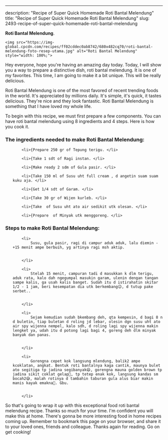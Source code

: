 ---
description: "Recipe of Super Quick Homemade Roti Bantal Melendung"
title: "Recipe of Super Quick Homemade Roti Bantal Melendung"
slug: 2493-recipe-of-super-quick-homemade-roti-bantal-melendung

<p>
	<strong>Roti Bantal Melendung</strong>. 
	
</p>
<p>
	
	<img src="https://img-global.cpcdn.com/recipes/ff02cddec0ab8742/680x482cq70/roti-bantal-melendung-foto-resep-utama.jpg" alt="Roti Bantal Melendung" style="width: 100%;">
	
	
</p>
<p>
	Hey everyone, hope you're having an amazing day today. Today, I will show you a way to prepare a distinctive dish, roti bantal melendung. It is one of my favorites. This time, I am going to make it a bit unique. This will be really delicious.
</p>
	
<p>
	Roti Bantal Melendung is one of the most favored of recent trending foods in the world. It's appreciated by millions daily. It's simple, it's quick, it tastes delicious. They're nice and they look fantastic. Roti Bantal Melendung is something that I have loved my whole life.
</p>
<p>
	
</p>

<p>
To begin with this recipe, we must first prepare a few components. You can have roti bantal melendung using 8 ingredients and 4 steps. Here is how you cook it.
</p>

<h3>The ingredients needed to make Roti Bantal Melendung:</h3>

<ol>
	
		<li>{Prepare 250 gr of Tepung terigu. </li>
	
		<li>{Take 1 sdt of Ragi instan. </li>
	
		<li>{Make ready 2 sdm of Gula pasir. </li>
	
		<li>{Take 150 ml of Susu uht full cream , d angetin suam suam kuku aja. </li>
	
		<li>{Get 1/4 sdt of Garam. </li>
	
		<li>{Take 30 gr of Wijen kurleb. </li>
	
		<li>{Take  of Susu uht ato air sedikit utk olesan. </li>
	
		<li>{Prepare  of Minyak utk menggoreng. </li>
	
</ol>
<p>
	
</p>

<h3>Steps to make Roti Bantal Melendung:</h3>

<ol>
	
		<li>
			Susu, gula pasir, ragi di campur aduk aduk, lalu diemin -+15 menit ampe berbuih, yg artinya ragi msh aktip.
			
			
		</li>
	
		<li>
			Stelah 15 menit, campuran tadi d masukkan k dlm terigu, aduk rata, kalo dah ngegumpal masukin garam, ulenin dengan tangan sampe kalis, ga usah kalis banget. Sudah itu d istirahatin skitar 1/2 - 1 jam, beri kesempatan dia utk berkembang😉, d tutup pake serbet..
			
			
		</li>
	
		<li>
			Sejam kemudian sudah bkembang deh, qta kempesin, d bagi 8 n d buletin, tiap buletan d roling jd lebar, olesin dgn susu uht ato air spy wijenna nempel, kalo sdh, d roling lagi spy wijenna makin lengket ya, udah itu d potong lagi bagi 4, goreng deh dlm minyak banyak dan panas.
			
			
		</li>
	
		<li>
			Gorengna cepet kok langsung mlendung, balik2 ampe kcoklatan, angkat. Bentuk roti bantalnya kaga cantik, maunya bulet ato segitiga tp jadina segibanyak😄, gorengna mauna golden brown tp jadina sikit coklat gelap🤭, tp tetep enak kok, langsung kandas sm bocah2😅, malah rotinya d tambahin taburan gula alus biar makin manis kayak emakna🤣. Gbu.
			
			
		</li>
	
</ol>

<p>
	
</p>

<p>
	So that's going to wrap it up with this exceptional food roti bantal melendung recipe. Thanks so much for your time. I'm confident you will make this at home. There's gonna be more interesting food in home recipes coming up. Remember to bookmark this page on your browser, and share it to your loved ones, friends and colleague. Thanks again for reading. Go on get cooking!
</p>
